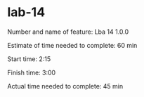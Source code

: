 # lab-14



Number and name of feature: Lba 14 1.0.0

Estimate of time needed to complete: 60 min

Start time: 2:15

Finish time: 3:00

Actual time needed to complete: 45 min